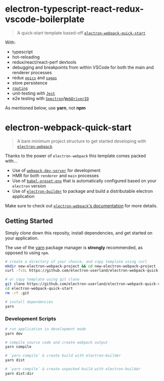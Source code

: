 # electron-typescript-react-redux-vscode-boilerplate
> A quick-start template based-off [`electron-webpack-quick-start`](https://github.com/electron-userland/electron-webpack-quick-start)

With:

* typescript
* hot-reloading
* redux/react/react-perf devtools
* debugging and breakpoints from within VSCode for both the main and renderer processes
* redux [`epics`](https://github.com/redux-observable/redux-observable) and [`sagas`](https://github.com/redux-saga/redux-saga)
* store persistence
* [`routing`](https://github.com/supasate/connected-react-router)
* unit-testing with [`Jest`](https://github.com/facebook/jest)
* e2e testing with [`Spectron`](https://github.com/electron/spectron)/[`WebDriverIO`](https://github.com/webdriverio/webdriverio)

As mentioned below, use **yarn**, not **npm**

# electron-webpack-quick-start
> A bare minimum project structure to get started developing with [`electron-webpack`](https://github.com/electron-userland/electron-webpack).

Thanks to the power of `electron-webpack` this template comes packed with...

* Use of [`webpack-dev-server`](https://github.com/webpack/webpack-dev-server) for development
* HMR for both `renderer` and `main` processes
* Use of [`babel-preset-env`](https://github.com/babel/babel-preset-env) that is automatically configured based on your `electron` version
* Use of [`electron-builder`](https://github.com/electron-userland/electron-builder) to package and build a distributable electron application

Make sure to check out [`electron-webpack`'s documentation](https://webpack.electron.build/) for more details.

## Getting Started
Simply clone down this reposity, install dependencies, and get started on your application.

The use of the [yarn](https://yarnpkg.com/) package manager is **strongly** recommended, as opposed to using `npm`.

```bash
# create a directory of your choice, and copy template using curl
mkdir new-electron-webpack-project && cd new-electron-webpack-project
curl -fsSL https://github.com/electron-userland/electron-webpack-quick-start/archive/master.tar.gz | tar -xz --strip-components 1

# or copy template using git clone
git clone https://github.com/electron-userland/electron-webpack-quick-start.git
cd electron-webpack-quick-start
rm -rf .git

# install dependencies
yarn
```

### Development Scripts

```bash
# run application in development mode
yarn dev

# compile source code and create webpack output
yarn compile

# `yarn compile` & create build with electron-builder
yarn dist

# `yarn compile` & create unpacked build with electron-builder
yarn dist:dir
```
